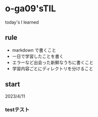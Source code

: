 # o-ga09'sTIL

today's I learned

## rule 

- markdown で書くこと
- 一日で学習したことを書く
- エラーなど出会った新鮮なうちに書くこと
- 学習内容ごとにディレクトリを分けること

## start 
2023/4/11

### testテスト